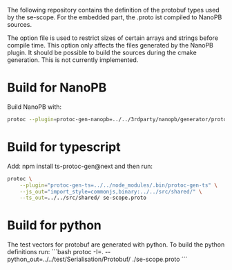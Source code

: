 The following repository contains the definition of the protobuf types used by the se-scope. 
For the embedded part, the .proto ist compiled to NanoPB sources.

The option file is used to restrict sizes of certain arrays and strings before compile time.
This option only affects the files generated by the NanoPB plugin.
It should be possible to build the sources during the cmake generation. This is not currently implemented.
# Build for NanoPB
Build NanoPB with:
```bash
protoc --plugin=protoc-gen-nanopb=../../3rdparty/nanopb/generator/protoc-gen-nanopb --nanopb_out=. ./se-scope.proto
```

# Build for typescript 
Add: npm install ts-protoc-gen@next
and then run:
```bash
protoc \
    --plugin="protoc-gen-ts=../../node_modules/.bin/protoc-gen-ts" \
    --js_out="import_style=commonjs,binary:../../src/shared/" \
    --ts_out=../../src/shared/ se-scope.proto 
```

# Build for python
The test vectors for protobuf are generated with python. To build the python definitions run: 
´´´bash
protoc -I=. --python_out=../../test/Serialisation/Protobuf/ ./se-scope.proto
´´´
